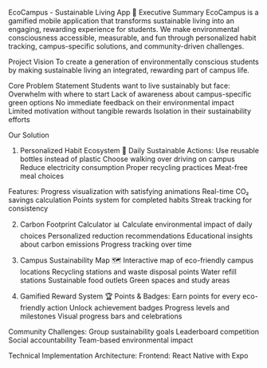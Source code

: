 EcoCampus - Sustainable Living App 🌱
Executive Summary
EcoCampus is a gamified mobile application that transforms sustainable living into an engaging, rewarding experience for students. We make environmental consciousness accessible, measurable, and fun through personalized habit tracking, campus-specific solutions, and community-driven challenges.

Project Vision
To create a generation of environmentally conscious students by making sustainable living an integrated, rewarding part of campus life.

Core Problem Statement
Students want to live sustainably but face:
Overwhelm with where to start
Lack of awareness about campus-specific green options
No immediate feedback on their environmental impact
Limited motivation without tangible rewards
Isolation in their sustainability efforts

Our Solution
1. Personalized Habit Ecosystem 📝
Daily Sustainable Actions:
Use reusable bottles instead of plastic
Choose walking over driving on campus
Reduce electricity consumption
Proper recycling practices
Meat-free meal choices

Features:
Progress visualization with satisfying animations
Real-time CO₂ savings calculation
Points system for completed habits
Streak tracking for consistency

2. Carbon Footprint Calculator 📊
Calculate environmental impact of daily choices
Personalized reduction recommendations
Educational insights about carbon emissions
Progress tracking over time

3. Campus Sustainability Map 🗺️
Interactive map of eco-friendly campus locations
Recycling stations and waste disposal points
Water refill stations
Sustainable food outlets
Green spaces and study areas

4. Gamified Reward System 🏆
Points & Badges:
Earn points for every eco-friendly action
Unlock achievement badges
Progress levels and milestones
Visual progress bars and celebrations

Community Challenges:
Group sustainability goals
Leaderboard competition
Social accountability
Team-based environmental impact

Technical Implementation
Architecture:
Frontend: React Native with Expo
